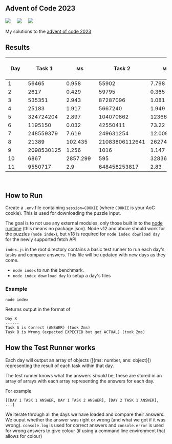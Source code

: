## Advent of Code 2023

![](https://img.shields.io/badge/Language-JS-778528?style=for-the-badge) &nbsp; &nbsp; ![](https://img.shields.io/badge/📅%20Day%20-11-118499?style=for-the-badge) &nbsp; &nbsp;  ![](https://img.shields.io/badge/⭐%20Stars%20-22-b5792a?style=for-the-badge)

My solutions to the [advent of code 2023](https://adventofcode.com/2023/)

## Results

Day | Task 1 | ᴍs | Task 2 | ᴍs | Total Execution Time (ᴍs)
-|-|-|-|-|-
1&nbsp;&nbsp;&nbsp;&nbsp;&nbsp;&nbsp;&nbsp;|56465&nbsp;&nbsp;&nbsp;&nbsp;&nbsp;|0.958&nbsp;&nbsp;&nbsp;&nbsp;&nbsp;|55902&nbsp;&nbsp;&nbsp;&nbsp;&nbsp;|7.798&nbsp;&nbsp;&nbsp;&nbsp;&nbsp;|8.756&nbsp;&nbsp;&nbsp;&nbsp;&nbsp;
2&nbsp;&nbsp;&nbsp;&nbsp;&nbsp;&nbsp;&nbsp;|2617&nbsp;&nbsp;&nbsp;&nbsp;&nbsp;&nbsp;|0.429&nbsp;&nbsp;&nbsp;&nbsp;&nbsp;|59795&nbsp;&nbsp;&nbsp;&nbsp;&nbsp;|0.365&nbsp;&nbsp;&nbsp;&nbsp;&nbsp;|0.794&nbsp;&nbsp;&nbsp;&nbsp;&nbsp;
3&nbsp;&nbsp;&nbsp;&nbsp;&nbsp;&nbsp;&nbsp;|535351&nbsp;&nbsp;&nbsp;&nbsp;|2.943&nbsp;&nbsp;&nbsp;&nbsp;&nbsp;|87287096&nbsp;&nbsp;|1.081&nbsp;&nbsp;&nbsp;&nbsp;&nbsp;|4.023&nbsp;&nbsp;&nbsp;&nbsp;&nbsp;
4&nbsp;&nbsp;&nbsp;&nbsp;&nbsp;&nbsp;&nbsp;|25183&nbsp;&nbsp;&nbsp;&nbsp;&nbsp;|1.917&nbsp;&nbsp;&nbsp;&nbsp;&nbsp;|5667240&nbsp;&nbsp;&nbsp;|1.949&nbsp;&nbsp;&nbsp;&nbsp;&nbsp;|3.866&nbsp;&nbsp;&nbsp;&nbsp;&nbsp;
5&nbsp;&nbsp;&nbsp;&nbsp;&nbsp;&nbsp;&nbsp;|324724204&nbsp;|2.897&nbsp;&nbsp;&nbsp;&nbsp;&nbsp;|104070862&nbsp;|123660.59&nbsp;|123664.53&nbsp;
6&nbsp;&nbsp;&nbsp;&nbsp;&nbsp;&nbsp;&nbsp;|1195150&nbsp;&nbsp;&nbsp;|0.032&nbsp;&nbsp;&nbsp;&nbsp;&nbsp;|42550411&nbsp;&nbsp;|73.22&nbsp;&nbsp;&nbsp;&nbsp;&nbsp;|73.252&nbsp;&nbsp;&nbsp;&nbsp;
7&nbsp;&nbsp;&nbsp;&nbsp;&nbsp;&nbsp;&nbsp;|248559379&nbsp;|7.619&nbsp;&nbsp;&nbsp;&nbsp;&nbsp;|249631254&nbsp;|12.009&nbsp;&nbsp;&nbsp;&nbsp;|19.628&nbsp;&nbsp;&nbsp;&nbsp;
8&nbsp;&nbsp;&nbsp;&nbsp;&nbsp;&nbsp;&nbsp;|21389&nbsp;&nbsp;&nbsp;&nbsp;&nbsp;|102.435&nbsp;&nbsp;&nbsp;|21083806112641|262743.698|262847.174
9&nbsp;&nbsp;&nbsp;&nbsp;&nbsp;&nbsp;&nbsp;|2098530125|1.256&nbsp;&nbsp;&nbsp;&nbsp;&nbsp;|1016&nbsp;&nbsp;&nbsp;&nbsp;&nbsp;&nbsp;|1.147&nbsp;&nbsp;&nbsp;&nbsp;&nbsp;|2.403&nbsp;&nbsp;&nbsp;&nbsp;&nbsp;
10&nbsp;&nbsp;&nbsp;&nbsp;&nbsp;&nbsp;|6867&nbsp;&nbsp;&nbsp;&nbsp;&nbsp;&nbsp;|2857.299&nbsp;&nbsp;|595&nbsp;&nbsp;&nbsp;&nbsp;&nbsp;&nbsp;&nbsp;|328368.878|331226.776
11&nbsp;&nbsp;&nbsp;&nbsp;&nbsp;&nbsp;|9550717&nbsp;&nbsp;&nbsp;|2.9&nbsp;&nbsp;&nbsp;&nbsp;&nbsp;&nbsp;&nbsp;|648458253817|2.83&nbsp;&nbsp;&nbsp;&nbsp;&nbsp;|5.73&nbsp;&nbsp;&nbsp;&nbsp;

<br />

## How to Run

Create a `.env` file containing `session=COOKIE` (where `COOKIE` is your AoC cookie). This is used for downloading the puzzle input.

The goal is to not use any external modules, only those built in to the [node runtime](https://nodejs.org/en/) (this means no package.json). Node v12 and above should work for the puzzles (`node index`), but v18 is required for `node index download day` for the newly supported fetch API

`index.js` in the root directory contains a basic test runner to run each day's tasks and compare answers. This file will be updated with new days as they come.

* `node index` to run the benchmark.
* `node index download day` to setup a day's files

### Example

```
node index
```

Returns output in the format of

```
Day X
------
Task A is Correct (ANSWER) (took Zms)
Task B is Wrong (expected EXPECTED but got ACTUAL) (took Zms)
```

## How the Test Runner works

Each day will output an array of objects ([{ms: number, ans: object}]) representing the result of each task within that day.

The test runner knows what the answers *should* be, these are stored in an array of arrays with each array representing the answers for each day.

For example 

```
[[DAY 1 TASK 1 ANSWER, DAY 1 TASK 2 ANSWER], [DAY 2 TASK 1 ANSWER], ...]
```

We iterate through all the days we have loaded and compare their answers. We ouput whether the answer was right or wrong (and what we got if it was wrong). `console.log` is used for correct answers and `console.error` is used for wrong answers to give colour (if using a command line environment that allows for colour)
